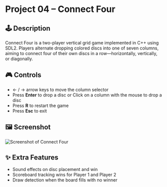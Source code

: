 # Project 04 – Connect Four

## 🕹️ Description

Connect Four is a two-player vertical grid game implemented in C++ using SDL2. Players alternate dropping colored discs into one of seven columns, aiming to connect four of their own discs in a row—horizontally, vertically, or diagonally.

## 🎮 Controls

- ← / → arrow keys to move the column selector  
- Press **Enter** to drop a disc or Click on a column with the mouse to drop a disc  
- Press **R** to restart the game  
- Press **Esc** to exit

## 🖼️ Screenshot

![Screenshot of Connect Four](screenshot.png)

## ✨ Extra Features

- Sound effects on disc placement and win  
- Scoreboard tracking wins for Player 1 and Player 2  
- Draw detection when the board fills with no winner  

